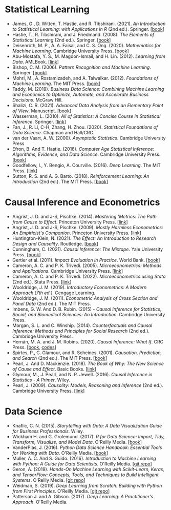 # Statistical Learning

- James, G., D. Witten, T. Hastie, and R. Tibshirani. (2021). *An Introduction to Statistical Learning: with Applications in R* (2nd ed.). Springer. [[book](https://www.statlearning.com/)]
- Hastie, T., R. Tibshirani, and J. Friedmand. (2008). *The Elements of Statistical Learning* (2nd ed.). Springer. [[book](https://web.stanford.edu/~hastie/ElemStatLearn)]
- Deisenroth, M. P., A. A. Faisal, and C. S. Ong. (2020). *Mathematics for Machine Learning*. Cambridge University Press. [[book](https://mml-book.github.io/)]
- Abu-Mostafa, Y. S., M. Magdon-Ismail, and H. Lin. (2012). *Learning from Data*. AMLBook. [[link](https://work.caltech.edu/telecourse.html)]
- Bishop, C. M. (2006). *Pattern Recognition and Machine Learning*. Springer. [[book](https://www.microsoft.com/en-us/research/uploads/prod/2006/01/Bishop-Pattern-Recognition-and-Machine-Learning-2006.pdf)]
- Mohri, M., A. Rostamizadeh, and A. Talwalkar. (2012). *Foundations of Machine Learning*. The MIT Press. [[book](https://cs.nyu.edu/~mohri/mlbook/)]
- Taddy, M. (2019). *Business Data Science: Combining Machine Learning and Economics to Optimize, Automate, and Accelerate Business Decisions*. McGraw Hill.
- Shalizi, C. R. (2021). *Advanced Data Analysis from an Elementary Point of View*. Manuscript. [[book](https://www.stat.cmu.edu/~cshalizi/ADAfaEPoV/)]
- Wasserman, L. (2010). *All of Statistics: A Concise Course in Statistical Inference*. Springer. [[link](https://www.stat.cmu.edu/~larry/all-of-statistics/index.html)]
- Fan, J., R. Li, C-H, Zhang, H. Zhou. (2020). *Statistical Foundations of Data Science*. Chapman and Hall/CRC.
- van der Vaart, A. W. (2000). *Asymptotic Statistics*. Cambridge University Press
- Efron, B. And T. Hastie. (2016). *Computer Age Statistical Inference: Algorithms, Evidence, and Data Science*. Cambridge University Press. [[book](https://hastie.su.domains/CASI/)]
- Goodfellow, I., Y. Bengio, A. Courville. (2016). *Deep Learning*. The MIT Press. [[link](https://www.deeplearningbook.org/)]
- Sutton, R. S. and A. G. Barto. (2018). *Reinforcement Learning: An Introduction* (2nd ed.). The MIT Press. [[book](http://www.incompleteideas.net/book/the-book-2nd.html)]

# Causal Inference and Econometrics

- Angrist, J. D. and J-S, Pischke. (2014). *Mastering 'Metrics: The Path from Cause to Effect*. Princeton University Press. [[link](https://www.masteringmetrics.com/)]
- Angrist, J. D. and J-S, Pischke. (2009). *Mostly Harmless Econometrics: An Empiricist's Companion*. Princeton University Press. [[link](https://www.mostlyharmlesseconometrics.com/)]
- Huntington-Klein, N. (2021). *The Effect: An Introduction to Research Design and Causality*. Routledge. [[book](https://theeffectbook.net/ch-Matching.html)]
- Cunningham, C. (2021). *Causal Inference: The Mixtape*. Yale University Press. [[book](https://mixtape.scunning.com/index.html)]
- Gertler et al. (2011). *Impact Evaluation in Practice*. World Bank. [[book](https://openknowledge.worldbank.org/handle/10986/2550)]
- Cameron, A. C. and P. K. Trivedi. (2005). *Microeconometrics: Methods and Applications*. Cambridge University Press. [[link](http://cameron.econ.ucdavis.edu/mmabook/mma.html)]
- Cameron, A. C. and P. K. Trivedi. (2022). *Microeconometrics using Stata* (2nd ed.). Stata Press. [[link](http://cameron.econ.ucdavis.edu/mus2/)]
- Wooldridge, J. M. (2019). *Introductory Econometrics: A Modern Approach (7th ed.)*. Cengage Learning.
- Wooldridge, J. M. (2011). *Econometric Analysis of Cross Section and Panel Data* (2nd ed.). The MIT Press.
- Imbens, G. W. And D. B. Rubin. (2015) - *Causal Inference for Statistics, Social, and Biomedical Sciences: An Introduction*. Cambridge University Press.
- Morgan, S. L. and C. Winship. (2014). *Counterfactuals and Causal Inference: Methods and Principles for Social Research* (2nd ed.). Cambridge University Press.
- Hernán, M. A. and J. M. Robins. (2020). *Causal Inference: What If*. CRC Press. [[book](https://www.hsph.harvard.edu/miguel-hernan/causal-inference-book), [codes](https://remlapmot.github.io/cibookex-r/)]
- Spirtes, P., C. Glamour, and R. Scheines. (2001). *Causation, Prediction, and Search* (2nd ed.). The MIT Press. [[book](https://www.cs.cmu.edu/afs/cs.cmu.edu/project/learn-43/lib/photoz/.g/web/.g/scottd/fullbook.pdf)]
- Pearl, J. And D. Mackenzie. (2018). *The Book of Why: The New Science of Cause and Effect*. Basic Books. [[link](http://bayes.cs.ucla.edu/WHY/)]
- Glymour, M., J. Pearl, and N. P. Jewell. (2016). *Causal Inference in Statistics - A Primer*. Wiley. 
- Pearl, J. (2009). *Causality: Models, Reasoning and Inference* (2nd ed.). Cambridge University Press. [[link](http://bayes.cs.ucla.edu/BOOK-2K/)]

# Data Science

- Knaflic, C. N. (2015). *Storytelling with Data: A Data Visualization Guide for Business Professionals.* Wiley.
- Wickham H. and G. Grolemund. (2017). *R for Data Science: Import, Tidy, Transform, Visualize, and Model Data*. O'Reilly Media. [[book](https://r4ds.had.co.nz/)]
- VanderPlas, J. (2016). *Python Data Science Handbook: Essential Tools for Working with Data*. O'Reilly Media. [[book](https://jakevdp.github.io/PythonDataScienceHandbook/)]
- Muller, A. C. And S. Guido. (2016). *Introduction to Machine Learning with Python: A Guide for Data Scientists*. O'Reilly Media. [[git repo](https://github.com/amueller/introduction_to_ml_with_python)]
- Geron, A. (2019). *Hands-On Machine Learning with Scikit-Learn, Keras, and TensorFlow: Concepts, Tools, and Techniques to Build Intelligent Systems*. O'Reilly Media. [[git repo](https://github.com/ageron/handson-ml2)]
- Weidman, S. (2019). *Deep Learning from Scratch: Building with Python from First Principles*. O'Reilly Media. [[git repo](https://github.com/SethHWeidman/DLFS_code)]
- Patterson J. and A. Gibson. (2017). *Deep Learning: A Practitioner's Approach*. O'Reilly Media.



